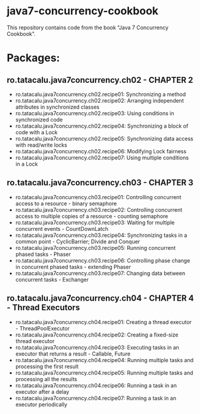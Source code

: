 java7-concurrency-cookbook
==========================

This repository contains code from the book "Java 7 Concurrency Cookbook".

# Packages: #

## ro.tatacalu.java7concurrency.ch02 - CHAPTER 2 ##
- ro.tatacalu.java7concurrency.ch02.recipe01: Synchronizing a method
- ro.tatacalu.java7concurrency.ch02.recipe02: Arranging independent attributes in synchronized classes
- ro.tatacalu.java7concurrency.ch02.recipe03: Using conditions in synchronized code
- ro.tatacalu.java7concurrency.ch02.recipe04: Synchronizing a block of code with a Lock
- ro.tatacalu.java7concurrency.ch02.recipe05: Synchronizing data access with read/write locks
- ro.tatacalu.java7concurrency.ch02.recipe06: Modifying Lock fairness
- ro.tatacalu.java7concurrency.ch02.recipe07: Using multiple conditions in a Lock

## ro.tatacalu.java7concurrency.ch03 - CHAPTER 3 ##
- ro.tatacalu.java7concurrency.ch03.recipe01: Controlling concurrent access to a resource - binary semaphore
- ro.tatacalu.java7concurrency.ch03.recipe02: Controlling concurrent access to multiple copies of a resource - counting semaphore
- ro.tatacalu.java7concurrency.ch03.recipe03: Waiting for multiple concurrent events - CountDownLatch
- ro.tatacalu.java7concurrency.ch03.recipe04: Synchronizing tasks in a common point - CyclicBarrier; Divide and Conquer
- ro.tatacalu.java7concurrency.ch03.recipe05: Running concurrent phased tasks - Phaser
- ro.tatacalu.java7concurrency.ch03.recipe06: Controlling phase change in concurrent phased tasks - extending Phaser
- ro.tatacalu.java7concurrency.ch03.recipe07: Changing data between concurrent tasks - Exchanger

## ro.tatacalu.java7concurrency.ch04 - CHAPTER 4 - Thread Executors ##
- ro.tatacalu.java7concurrency.ch04.recipe01: Creating a thread executor - ThreadPoolExecutor
- ro.tatacalu.java7concurrency.ch04.recipe02: Creating a fixed-size thread executor
- ro.tatacalu.java7concurrency.ch04.recipe03: Executing tasks in an executor that returns a result - Callable, Future
- ro.tatacalu.java7concurrency.ch04.recipe04: Running multiple tasks and processing the first result
- ro.tatacalu.java7concurrency.ch04.recipe05: Running multiple tasks and processing all the results
- ro.tatacalu.java7concurrency.ch04.recipe06: Running a task in an executor after a delay
- ro.tatacalu.java7concurrency.ch04.recipe07: Running a task in an executor periodically
